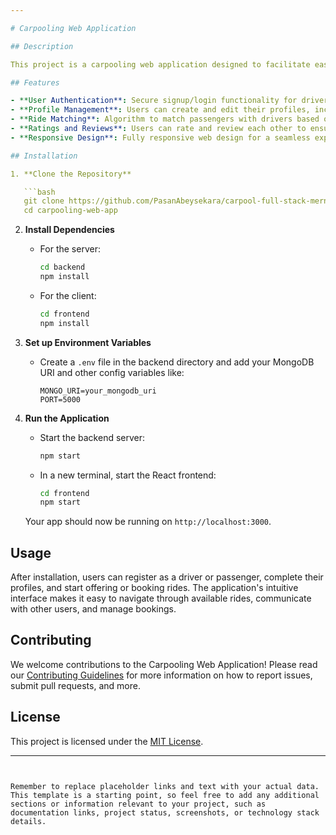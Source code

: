 ```yaml
---

# Carpooling Web Application

## Description

This project is a carpooling web application designed to facilitate easy and efficient ride-sharing for users. Built with the MERN stack, it leverages MongoDB for database management, Express.js and Node.js for the backend, and React for the frontend. The application aims to reduce travel costs, decrease traffic congestion, and minimize environmental impact by connecting drivers with empty seats to passengers looking for a ride.

## Features

- **User Authentication**: Secure signup/login functionality for drivers and passengers.
- **Profile Management**: Users can create and edit their profiles, including vehicle details for drivers.
- **Ride Matching**: Algorithm to match passengers with drivers based on destination, time, and preferences.
- **Ratings and Reviews**: Users can rate and review each other to ensure safety and trustworthiness.
- **Responsive Design**: Fully responsive web design for a seamless experience on any device.

## Installation

1. **Clone the Repository**

   ```bash
   git clone https://github.com/PasanAbeysekara/carpool-full-stack-mern
   cd carpooling-web-app
   ```

2. **Install Dependencies**

   - For the server:

     ```bash
     cd backend
     npm install
     ```

   - For the client:

     ```bash
     cd frontend
     npm install
     ```

3. **Set up Environment Variables**

   - Create a `.env` file in the backend directory and add your MongoDB URI and other config variables like:

     ```plaintext
     MONGO_URI=your_mongodb_uri
     PORT=5000
     ```

4. **Run the Application**

   - Start the backend server:

     ```bash
     npm start
     ```

   - In a new terminal, start the React frontend:

     ```bash
     cd frontend
     npm start
     ```

   Your app should now be running on `http://localhost:3000`.

## Usage

After installation, users can register as a driver or passenger, complete their profiles, and start offering or booking rides. The application's intuitive interface makes it easy to navigate through available rides, communicate with other users, and manage bookings.

## Contributing

We welcome contributions to the Carpooling Web Application! Please read our [Contributing Guidelines](CONTRIBUTING.md) for more information on how to report issues, submit pull requests, and more.

## License

This project is licensed under the [MIT License](LICENSE).

---
```


Remember to replace placeholder links and text with your actual data. This template is a starting point, so feel free to add any additional sections or information relevant to your project, such as documentation links, project status, screenshots, or technology stack details.
